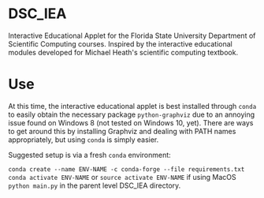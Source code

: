 # DSC_IEA
Interactive Educational Applet for the Florida State University Department of Scientific Computing courses. Inspired by the interactive educational modules developed for Michael Heath's scientific computing textbook.

# Use
At this time, the interactive educational applet is best installed through `conda` to easily obtain the necessary package `python-graphviz` due to an annoying issue found on Windows 8 (not tested on Windows 10, yet). There are ways to get around this by installing Graphviz and dealing with PATH names appropriately, but using `conda` is simply easier.

Suggested setup is via a fresh `conda` environment:

`conda create --name ENV-NAME -c conda-forge --file requirements.txt`
`conda activate ENV-NAME` or `source activate ENV-NAME` if using MacOS
`python main.py` in the parent level DSC_IEA directory.
    
    
